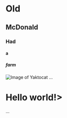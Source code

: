 # Old
## McDonald
### Had
#### a
##### farm
![Image of Yaktocat](https://octodex.github.com/images/yaktocat.png)
...

<H1>Hello world!></H1>
...
